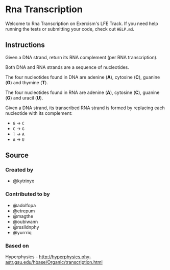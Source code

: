 # Rna Transcription

Welcome to Rna Transcription on Exercism's LFE Track.
If you need help running the tests or submitting your code, check out `HELP.md`.

## Instructions

Given a DNA strand, return its RNA complement (per RNA transcription).

Both DNA and RNA strands are a sequence of nucleotides.

The four nucleotides found in DNA are adenine (**A**), cytosine (**C**),
guanine (**G**) and thymine (**T**).

The four nucleotides found in RNA are adenine (**A**), cytosine (**C**),
guanine (**G**) and uracil (**U**).

Given a DNA strand, its transcribed RNA strand is formed by replacing
each nucleotide with its complement:

* `G` -> `C`
* `C` -> `G`
* `T` -> `A`
* `A` -> `U`

## Source

### Created by

- @kytrinyx

### Contributed to by

- @adolfopa
- @etrepum
- @magthe
- @oubiwann
- @rsslldnphy
- @yurrriq

### Based on

Hyperphysics - http://hyperphysics.phy-astr.gsu.edu/hbase/Organic/transcription.html